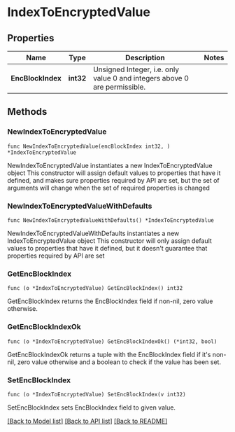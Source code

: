 # IndexToEncryptedValue

## Properties

Name | Type | Description | Notes
------------ | ------------- | ------------- | -------------
**EncBlockIndex** | **int32** | Unsigned Integer, i.e. only value 0 and integers above 0 are permissible. | 

## Methods

### NewIndexToEncryptedValue

`func NewIndexToEncryptedValue(encBlockIndex int32, ) *IndexToEncryptedValue`

NewIndexToEncryptedValue instantiates a new IndexToEncryptedValue object
This constructor will assign default values to properties that have it defined,
and makes sure properties required by API are set, but the set of arguments
will change when the set of required properties is changed

### NewIndexToEncryptedValueWithDefaults

`func NewIndexToEncryptedValueWithDefaults() *IndexToEncryptedValue`

NewIndexToEncryptedValueWithDefaults instantiates a new IndexToEncryptedValue object
This constructor will only assign default values to properties that have it defined,
but it doesn't guarantee that properties required by API are set

### GetEncBlockIndex

`func (o *IndexToEncryptedValue) GetEncBlockIndex() int32`

GetEncBlockIndex returns the EncBlockIndex field if non-nil, zero value otherwise.

### GetEncBlockIndexOk

`func (o *IndexToEncryptedValue) GetEncBlockIndexOk() (*int32, bool)`

GetEncBlockIndexOk returns a tuple with the EncBlockIndex field if it's non-nil, zero value otherwise
and a boolean to check if the value has been set.

### SetEncBlockIndex

`func (o *IndexToEncryptedValue) SetEncBlockIndex(v int32)`

SetEncBlockIndex sets EncBlockIndex field to given value.



[[Back to Model list]](../README.md#documentation-for-models) [[Back to API list]](../README.md#documentation-for-api-endpoints) [[Back to README]](../README.md)


